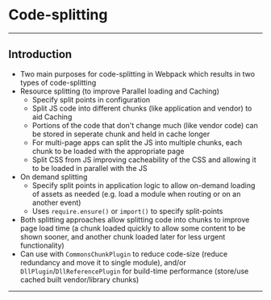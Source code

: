 # Code-splitting

---

## Introduction

- Two main purposes for code-splitting in Webpack which results in two types of code-splitting
- Resource splitting (to improve Parallel loading and Caching)
  - Specify split points in configuration
  - Split JS code into different chunks (like application and vendor) to aid Caching
  - Portions of the code that don't change much (like vendor code) can be stored in seperate chunk and held in cache longer
  - For multi-page apps can split the JS into multiple chunks, each chunk to be loaded with the appropriate page
  - Split CSS from JS improving cacheability of the CSS and allowing it to be loaded in parallel with the JS
- On demand splitting
  - Specify split points in application logic to allow on-demand loading of assets as needed (e.g. load a module when routing or on an another event)
  - Uses `require.ensure()` or `import()` to specify split-points
- Both splitting approaches allow splitting code into chunks to improve page load time (a chunk loaded quickly to allow some content to be shown sooner, and another chunk loaded later for less urgent functionality)
- Can use with `CommonsChunkPlugin` to reduce code-size (reduce redundancy and move it to single module), and/or `DllPlugin`/`DllReferencePlugin` for build-time performance (store/use cached built vendor/library chunks)

---

## 